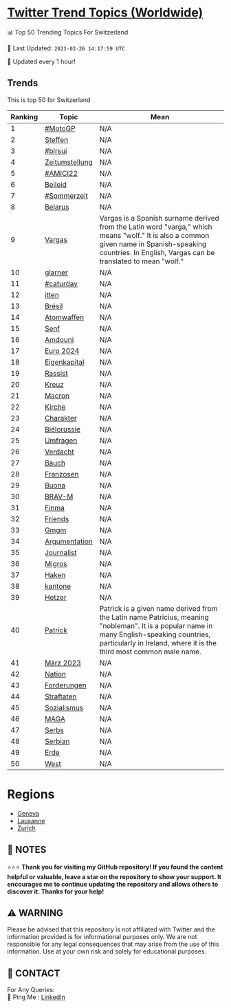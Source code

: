 [Twitter Trend Topics (Worldwide)](https://github.com/ErcinDedeoglu/Twitter-Trend-Topics)
==========


📊 Top 50 Trending Topics For Switzerland

📆 Last Updated: `2023-03-26 14:17:59 UTC`

🔧 Updated every 1 hour!


## Trends

This is top 50 for Switzerland

| Ranking | Topic | Mean |
| ------- | ------------ | ------------ |
| 1 | [#MotoGP](http://twitter.com/search?q=%23MotoGP) | N/A |
| 2 | [Steffen](http://twitter.com/search?q=Steffen) | N/A |
| 3 | [#blrsui](http://twitter.com/search?q=%23blrsui) | N/A |
| 4 | [Zeitumstellung](http://twitter.com/search?q=Zeitumstellung) | N/A |
| 5 | [#AMICI22](http://twitter.com/search?q=%23AMICI22) | N/A |
| 6 | [Beileid](http://twitter.com/search?q=Beileid) | N/A |
| 7 | [#Sommerzeit](http://twitter.com/search?q=%23Sommerzeit) | N/A |
| 8 | [Belarus](http://twitter.com/search?q=Belarus) | N/A |
| 9 | [Vargas](http://twitter.com/search?q=Vargas) | Vargas is a Spanish surname derived from the Latin word "varga," which means "wolf." It is also a common given name in Spanish-speaking countries. In English, Vargas can be translated to mean "wolf." |
| 10 | [glarner](http://twitter.com/search?q=glarner) | N/A |
| 11 | [#caturday](http://twitter.com/search?q=%23caturday) | N/A |
| 12 | [itten](http://twitter.com/search?q=itten) | N/A |
| 13 | [Brésil](http://twitter.com/search?q=Br%c3%a9sil) | N/A |
| 14 | [Atomwaffen](http://twitter.com/search?q=Atomwaffen) | N/A |
| 15 | [Senf](http://twitter.com/search?q=Senf) | N/A |
| 16 | [Amdouni](http://twitter.com/search?q=Amdouni) | N/A |
| 17 | [Euro 2024](http://twitter.com/search?q=Euro+2024) | N/A |
| 18 | [Eigenkapital](http://twitter.com/search?q=Eigenkapital) | N/A |
| 19 | [Rassist](http://twitter.com/search?q=Rassist) | N/A |
| 20 | [Kreuz](http://twitter.com/search?q=Kreuz) | N/A |
| 21 | [Macron](http://twitter.com/search?q=Macron) | N/A |
| 22 | [Kirche](http://twitter.com/search?q=Kirche) | N/A |
| 23 | [Charakter](http://twitter.com/search?q=Charakter) | N/A |
| 24 | [Biélorussie](http://twitter.com/search?q=Bi%c3%a9lorussie) | N/A |
| 25 | [Umfragen](http://twitter.com/search?q=Umfragen) | N/A |
| 26 | [Verdacht](http://twitter.com/search?q=Verdacht) | N/A |
| 27 | [Bauch](http://twitter.com/search?q=Bauch) | N/A |
| 28 | [Franzosen](http://twitter.com/search?q=Franzosen) | N/A |
| 29 | [Buona](http://twitter.com/search?q=Buona) | N/A |
| 30 | [BRAV-M](http://twitter.com/search?q=BRAV-M) | N/A |
| 31 | [Finma](http://twitter.com/search?q=Finma) | N/A |
| 32 | [Friends](http://twitter.com/search?q=Friends) | N/A |
| 33 | [Gmgm](http://twitter.com/search?q=Gmgm) | N/A |
| 34 | [Argumentation](http://twitter.com/search?q=Argumentation) | N/A |
| 35 | [Journalist](http://twitter.com/search?q=Journalist) | N/A |
| 36 | [Migros](http://twitter.com/search?q=Migros) | N/A |
| 37 | [Haken](http://twitter.com/search?q=Haken) | N/A |
| 38 | [kantone](http://twitter.com/search?q=kantone) | N/A |
| 39 | [Hetzer](http://twitter.com/search?q=Hetzer) | N/A |
| 40 | [Patrick](http://twitter.com/search?q=Patrick) | Patrick is a given name derived from the Latin name Patricius, meaning "nobleman". It is a popular name in many English-speaking countries, particularly in Ireland, where it is the third most common male name. |
| 41 | [März 2023](http://twitter.com/search?q=M%c3%a4rz+2023) | N/A |
| 42 | [Nation](http://twitter.com/search?q=Nation) | N/A |
| 43 | [Forderungen](http://twitter.com/search?q=Forderungen) | N/A |
| 44 | [Straftaten](http://twitter.com/search?q=Straftaten) | N/A |
| 45 | [Sozialismus](http://twitter.com/search?q=Sozialismus) | N/A |
| 46 | [MAGA](http://twitter.com/search?q=MAGA) | N/A |
| 47 | [Serbs](http://twitter.com/search?q=Serbs) | N/A |
| 48 | [Serbian](http://twitter.com/search?q=Serbian) | N/A |
| 49 | [Erde](http://twitter.com/search?q=Erde) | N/A |
| 50 | [West](http://twitter.com/search?q=West) | N/A |



# Regions

* [Geneva](</Switzerland/Geneva.md>)
* [Lausanne](</Switzerland/Lausanne.md>)
* [Zurich](</Switzerland/Zurich.md>)



## 📝 NOTES

⭐⭐⭐ **Thank you for visiting my GitHub repository! If you found the content helpful or valuable, leave a star on the repository to show your support. It encourages me to continue updating the repository and allows others to discover it. Thanks for your help!**


## ⚠️ WARNING

Please be advised that this repository is not affiliated with Twitter and the information provided is for informational purposes only. We are not responsible for any legal consequences that may arise from the use of this information. Use at your own risk and solely for educational purposes.


## 📨 CONTACT

 For Any Queries:  
            🏓 Ping Me : [LinkedIn](https://www.linkedin.com/in/ercindedeoglu/)
